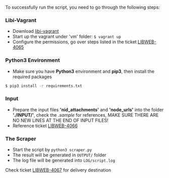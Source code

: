 To successfully run the script, you need to go through the following steps:

### Libi-Vagrant
- Download [libi-vagrant](https://github.com/umd-lib/libi)
- Start up the vagrant under 'vm' folder: `$ vagrant up `
- Configure the permissions, go over steps listed in the ticket [LIBWEB-4065](https://issues.umd.edu/browse/LIBWEB-4065) 

### Python3 Environment
- Make sure you have **Python3** environment and **pip3**, then install the required packages

```bash
$ pip3 install -r requirements.txt
```

### Input
- Prepare the input files **'nid\_attachments'** and **'node\_urls'** into the folder **'./INPUT/'**, check the *.sample* for references, MAKE SURE THERE ARE NO NEW LINES AT THE END OF INPUT FILES!
- Reference ticket [LIBWEB-4066](https://issues.umd.edu/browse/LIBWEB-4066)

### The Scraper
- Start the script by `python3 scraper.py`
- The result will be generated in `OUTPUT/` folder
- The log file will be generated into `LOG/script.log`

Check ticket [LIBWEB-4067](https://issues.umd.edu/browse/LIBWEB-4067) for delivery destination
